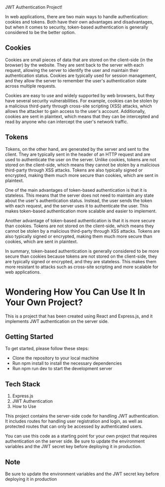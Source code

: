 JWT Authentication Project!

In web applications, there are two main ways to handle authentication: cookies and tokens. Both have their own advantages and disadvantages, but when it comes to security, token-based authentication is generally considered to be the better option.

## Cookies
Cookies are small pieces of data that are stored on the client-side (in the browser) by the website. They are sent back to the server with each request, allowing the server to identify the user and maintain their authentication status. Cookies are typically used for session management, and they allow the server to remember the user's authentication state across multiple requests.

Cookies are easy to use and widely supported by web browsers, but they have several security vulnerabilities. For example, cookies can be stolen by a malicious third-party through cross-site scripting (XSS) attacks, which allows the attacker to gain access to the user's account. Additionally, cookies are sent in plaintext, which means that they can be intercepted and read by anyone who can intercept the user's network traffic.

## Tokens
Tokens, on the other hand, are generated by the server and sent to the client. They are typically sent in the header of an HTTP request and are used to authenticate the user on the server. Unlike cookies, tokens are not stored on the client-side, which means they cannot be stolen by a malicious third-party through XSS attacks. Tokens are also typically signed or encrypted, making them much more secure than cookies, which are sent in plaintext.

One of the main advantages of token-based authentication is that it is stateless. This means that the server does not need to maintain any state about the user's authentication status. Instead, the user sends the token with each request, and the server uses it to authenticate the user. This makes token-based authentication more scalable and easier to implement.

Another advantage of token-based authentication is that it is more secure than cookies. Tokens are not stored on the client-side, which means they cannot be stolen by a malicious third-party through XSS attacks. Tokens are also typically signed or encrypted, making them much more secure than cookies, which are sent in plaintext.

In summary, token-based authentication is generally considered to be more secure than cookies because tokens are not stored on the client-side, they are typically signed or encrypted, and they are stateless. This makes them more resistant to attacks such as cross-site scripting and more scalable for web applications.

# Wondering How You Can Use It In Your Own Project?

This is a project that has been created using React and Express.js, and it implements JWT authentication on the server side.

## Getting Started
To get started, please follow these steps:

* Clone the repository to your local machine
* Run npm install to install the necessary dependencies
* Run npm run dev to start the development server

## Tech Stack
1. Express.js
2. JWT Authentication
3. How to Use

This project contains the server-side code for handling JWT authentication. It includes routes for handling user registration and login, as well as protected routes that can only be accessed by authenticated users.

You can use this code as a starting point for your own project that requires authentication on the server side. Be sure to update the environment variables and the JWT secret key before deploying it in production.

## Note
Be sure to update the environment variables and the JWT secret key before deploying it in production
